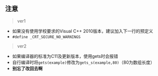 ## 注意
> ver1
- 如果没有使用学校要求的Visual C++ 2010版本，建议加入下一行的预定义
- ```#define _CRT_SECURE_NO_WARNINGS```
> ver2
- 如果编译器的标准为C11及更新版本，使用gets时会报错
- 自行编译时将```gets(example)```修改为```gets_s(example,80)```（80为数组长度）
- **别忘了改回去啊**